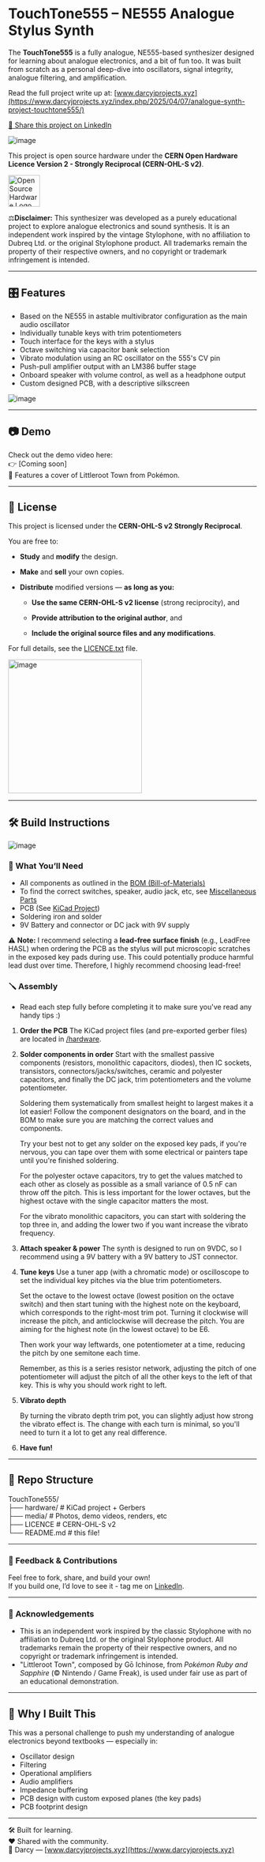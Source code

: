 # TouchTone555 – NE555 Analogue Stylus Synth

The **TouchTone555** is a fully analogue, NE555-based synthesizer designed for learning about analogue electronics, and a bit of fun too. It was built from scratch as a personal deep-dive into oscillators, signal integrity, analogue filtering, and amplification.

Read the full project write up at: [www.darcyjprojects.xyz](https://www.darcyjprojects.xyz/index.php/2025/04/07/analogue-synth-project-touchtone555/)

[🔗 Share this project on LinkedIn](https://www.linkedin.com/shareArticle?mini=true&url=https://www.darcyjprojects.xyz/&title=TouchTone555%20Stylus%20Synth&summary=Check%20out%20this%20analogue%20NE555-based%20synthesizer%20project!)

![image](https://raw.githubusercontent.com/DarcyJProjects/touchtone555/main/media/1.png)

<p>
  This project is open source hardware under the <strong>CERN Open Hardware Licence Version 2 - Strongly Reciprocal (CERN-OHL-S v2)</strong>.
</p>
<img src="https://resources.oshwa.org/files/assets/oshw-logo-filled-color.png" alt="Open Source Hardware Logo" height="64" style="vertical-align: middle; margin-right: 8px;">

⚖️**Disclaimer:** This synthesizer was developed as a purely educational project to explore analogue electronics and sound synthesis. It is an independent work inspired by the vintage Stylophone, with no affiliation to Dubreq Ltd. or the original Stylophone product. All trademarks remain the property of their respective owners, and no copyright or trademark infringement is intended.

---

## 🎛 Features

- Based on the NE555 in astable multivibrator configuration as the main audio oscillator
- Individually tunable keys with trim potentiometers
- Touch interface for the keys with a stylus
- Octave switching via capacitor bank selection
- Vibrato modulation using an RC oscillator on the 555's CV pin
- Push-pull amplifier output with an LM386 buffer stage
- Onboard speaker with volume control, as well as a headphone output
- Custom designed PCB, with a descriptive silkscreen

<img title="" src="https://raw.githubusercontent.com/DarcyJProjects/touchtone555/main/media/3.png" alt="image" data-align="center">

---

## 📷 Demo

Check out the demo video here:<br>
👉 [Coming soon]<br>
🎵 Features a cover of Littleroot Town from Pokémon.

---

## 📜 License

This project is licensed under the **CERN-OHL-S v2 Strongly Reciprocal**.  

You are free to:

- **Study** and **modify** the design.

- **Make** and **sell** your own copies.

- **Distribute** modified versions — **as long as you:**
  
  - **Use the same CERN-OHL-S v2 license** (strong reciprocity), and
  
  - **Provide attribution to the original author**, and
  
  - **Include the original source files and any modifications**.

For full details, see the [LICENCE.txt](https://github.com/DarcyJProjects/touchtone555/blob/main/LICENCE.txt) file.

<img src="https://raw.githubusercontent.com/DarcyJProjects/touchtone555/main/media/5.png" title="" alt="image" width="271">

---

## 🛠️ Build Instructions

![image](https://raw.githubusercontent.com/DarcyJProjects/touchtone555/main/media/4.png)

### 🧾 What You’ll Need

- All components as outlined in the [BOM (Bill-of-Materials)](https://github.com/DarcyJProjects/touchtone555/blob/main/hardware/Bill%20of%20Materials.csv)
- To find the correct switches, speaker, audio jack, etc, see [Miscellaneous Parts](https://github.com/DarcyJProjects/touchtone555/blob/main/hardware/misc_parts.md)
- PCB (See [KiCad Project](https://github.com/DarcyJProjects/touchtone555/tree/main/hardware))
- Soldering iron and solder
- 9V Battery and connector or DC jack with 9V supply

⚠️ **Note:** I recommend selecting a **lead-free surface finish** (e.g., LeadFree HASL) when ordering the PCB as the stylus will put microscopic scratches in the exposed key pads during use. This could potentially produce harmful lead dust over time. Therefore, I highly recommend choosing lead-free!

### 🪛 Assembly

- Read each step fully before completing it to make sure you've read any handy tips :)
1. **Order the PCB**
   The KiCad project files (and pre-exported gerber files) are located in [/hardware](https://github.com/DarcyJProjects/touchtone555/tree/main/hardware).

2. **Solder components in order**
   Start with the smallest passive components (resistors, monolithic capacitors, diodes), then IC sockets, transistors, connectors/jacks/switches, ceramic and polyester capacitors, and finally the DC jack, trim potentiometers and the volume potentiometer.
   
   Soldering them systematically from smallest height to largest makes it a lot easier! Follow the component designators on the board, and in the BOM to make sure you are matching the correct values and components.
   
   Try your best not to get any solder on the exposed key pads, if you're nervous, you  can tape over them with some electrical or painters tape until you're finished soldering.
   
   For the polyester octave capacitors, try to get the values matched to each other as closely as possible as a small variance of 0.5 nF can throw off the pitch. This is less important for the lower octaves, but the highest octave with the single capacitor matters the most.
   
   For the vibrato monolithic capacitors, you can start with soldering the top three in, and adding the lower two if you want increase the vibrato frequency.

3. **Attach speaker & power**
   The synth is designed to run on 9VDC, so I recommend using a 9V battery with a 9V battery to JST connector.

4. **Tune keys**
   Use a tuner app (with a chromatic mode) or oscilloscope to set the individual key pitches via the blue trim potentiometers.
   
   Set the octave to the lowest octave (lowest position on the octave switch) and then start tuning with the highest note on the keyboard, which corresponds to the right-most trim pot. Turning it clockwise will increase the pitch, and anticlockwise will decrease the pitch. You are aiming for the highest note (in the lowest octave) to be E6.
   
   Then work your way leftwards, one potentiometer at a time, reducing the pitch by one semitone each time.
   
   Remember, as this is a series resistor network, adjusting the pitch of one potentiometer will adjust the pitch of all the other keys to the left of that key. This is why you should work right to left.

5. **Vibrato depth**
   
   By turning the vibrato depth trim pot, you can slightly adjust how strong the vibrato effect is. The change with each turn is minimal, so you'll need to turn it a lot to get any real difference. 

6. **Have fun!**

---

## 📂 Repo Structure

TouchTone555/<br>
├── hardware/ # KiCad project + Gerbers<br>
├── media/ # Photos, demo videos, renders, etc<br>
├── LICENCE # CERN-OHL-S v2<br>
└── README.md # this file!<br>

---

### 💬 Feedback & Contributions

Feel free to fork, share, and build your own!<br>
If you build one, I’d love to see it - tag me on [LinkedIn](https://www.linkedin.com/in/darcywdjohnson/).

---

### 🔗 Acknowledgements

- This is an independent work inspired by the classic Stylophone with no affiliation to Dubreq Ltd. or the original Stylophone product. All trademarks remain the property of their respective owners, and no copyright or trademark infringement is intended.
- "Littleroot Town", composed by Gō Ichinose, from *Pokémon Ruby and Sapphire* (© Nintendo / Game Freak), is used under fair use as part of an educational demonstration.

---

## 🧠 Why I Built This

This was a personal challenge to push my understanding of analogue electronics beyond textbooks — especially in:

- Oscillator design
- Filtering
- Operational amplifiers
- Audio amplifiers
- Impedance buffering
- PCB design with custom exposed planes (the key pads)
- PCB footprint design

---

🛠️ Built for learning.<br>
❤️ Shared with the community.<br>
🔧 Darcy — [www.darcyjprojects.xyz](https://www.darcyjprojects.xyz)
